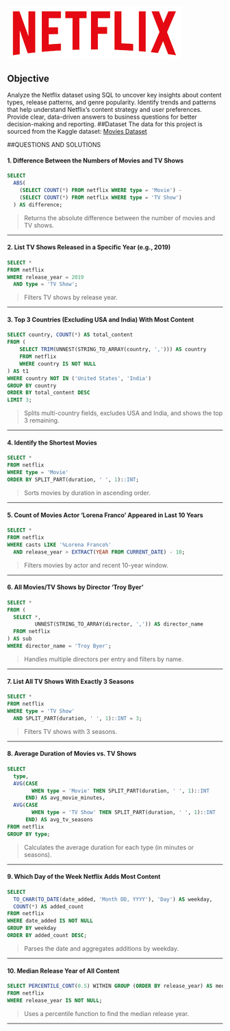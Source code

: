 # 
![Netflix Logo](https://github.com/Bek-alt/NETFLIX_SQL_PROJECT/blob/main/netflix_logo.png)
## Objective
Analyze the Netflix dataset using SQL to uncover key insights about content types, release patterns, and genre popularity.
Identify trends and patterns that help understand Netflix’s content strategy and user preferences.
Provide clear, data-driven answers to business questions for better decision-making and reporting.
##Dataset
The data for this project is sourced from the Kaggle dataset:
[Movies Dataset](https://www.kaggle.com/datasets/shivamb/netflix-shows?resource=download)


##QUESTIONS AND SOLUTIONS


#### **1. Difference Between the Numbers of Movies and TV Shows**

```sql
SELECT
  ABS(
    (SELECT COUNT(*) FROM netflix WHERE type = 'Movie') -
    (SELECT COUNT(*) FROM netflix WHERE type = 'TV Show')
  ) AS difference;
```

> Returns the absolute difference between the number of movies and TV shows.

---

#### **2. List TV Shows Released in a Specific Year (e.g., 2019)**

```sql
SELECT *
FROM netflix
WHERE release_year = 2019
  AND type = 'TV Show';
```

> Filters TV shows by release year.

---

#### **3. Top 3 Countries (Excluding USA and India) With Most Content**

```sql
SELECT country, COUNT(*) AS total_content
FROM (
    SELECT TRIM(UNNEST(STRING_TO_ARRAY(country, ','))) AS country
    FROM netflix
    WHERE country IS NOT NULL
) AS t1
WHERE country NOT IN ('United States', 'India')
GROUP BY country
ORDER BY total_content DESC
LIMIT 3;
```

> Splits multi-country fields, excludes USA and India, and shows the top 3 remaining.

---

#### **4. Identify the Shortest Movies**

```sql
SELECT *
FROM netflix
WHERE type = 'Movie'
ORDER BY SPLIT_PART(duration, ' ', 1)::INT;
```

> Sorts movies by duration in ascending order.

---

#### **5. Count of Movies Actor ‘Lorena Franco’ Appeared in Last 10 Years**

```sql
SELECT * 
FROM netflix
WHERE casts LIKE '%Lorena Franco%'
  AND release_year > EXTRACT(YEAR FROM CURRENT_DATE) - 10;
```

> Filters movies by actor and recent 10-year window.

---

#### **6. All Movies/TV Shows by Director ‘Troy Byer’**

```sql
SELECT *
FROM (
  SELECT *,
         UNNEST(STRING_TO_ARRAY(director, ',')) AS director_name
  FROM netflix
) AS sub
WHERE director_name = 'Troy Byer';
```

> Handles multiple directors per entry and filters by name.

---

#### **7. List All TV Shows With Exactly 3 Seasons**

```sql
SELECT *
FROM netflix
WHERE type = 'TV Show'
  AND SPLIT_PART(duration, ' ', 1)::INT = 3;
```

> Filters TV shows with 3 seasons.

---

#### **8. Average Duration of Movies vs. TV Shows**

```sql
SELECT 
  type,
  AVG(CASE 
        WHEN type = 'Movie' THEN SPLIT_PART(duration, ' ', 1)::INT
      END) AS avg_movie_minutes,
  AVG(CASE 
        WHEN type = 'TV Show' THEN SPLIT_PART(duration, ' ', 1)::INT
      END) AS avg_tv_seasons
FROM netflix
GROUP BY type;
```

> Calculates the average duration for each type (in minutes or seasons).

---

#### **9. Which Day of the Week Netflix Adds Most Content**

```sql
SELECT 
  TO_CHAR(TO_DATE(date_added, 'Month DD, YYYY'), 'Day') AS weekday,
  COUNT(*) AS added_count
FROM netflix
WHERE date_added IS NOT NULL
GROUP BY weekday
ORDER BY added_count DESC;
```

> Parses the date and aggregates additions by weekday.

---

#### **10. Median Release Year of All Content**

```sql
SELECT PERCENTILE_CONT(0.5) WITHIN GROUP (ORDER BY release_year) AS median_release_year
FROM netflix
WHERE release_year IS NOT NULL;
```

> Uses a percentile function to find the median release year.

---


